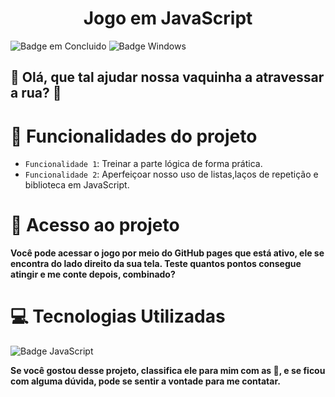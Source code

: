 <h1 align="center"> Jogo em JavaScript </h1>

![Badge em Concluido](http://img.shields.io/static/v1?label=STATUS&message=%20CONCLUIDO&color=GREEN&style=for-the-badge) ![Badge Windows](https://img.shields.io/badge/Windows-0078D6?style=for-the-badge&logo=windows&logoColor=white)

## 🚗 Olá, que  tal ajudar nossa vaquinha a atravessar a rua? 🚗

# 🐄 Funcionalidades do projeto

- `Funcionalidade 1`: Treinar a parte lógica de forma prática.
- `Funcionalidade 2`: Aperfeiçoar nosso uso de listas,laços de repetição e biblioteca em JavaScript.

# 📁 Acesso ao projeto

**Você pode acessar o jogo por meio do GitHub pages que está ativo, ele se encontra do lado direito da sua tela. Teste quantos pontos consegue atingir e me conte depois, combinado?**

# :computer: Tecnologias Utilizadas
![Badge JavaScript](https://img.shields.io/badge/JavaScript-ED8B00?style=for-the-badge&logo=openjdk&logoColor=yellow)


**Se você gostou desse projeto, classifica ele para mim com as :star2:, e se ficou com alguma dúvida, pode se sentir a vontade para me contatar.**





